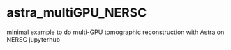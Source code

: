 # astra_multiGPU_NERSC
minimal example to do multi-GPU tomographic reconstruction with Astra on NERSC jupyterhub
